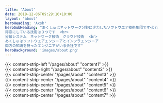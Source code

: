```yaml
---
title: 'About'
date: 2018-12-06T09:29:16+10:00
layout: 'about'
heroHeading: 'Axsh'
heroSubHeading: "あくしゅはネットワーク分野に注力したソフトウエア技術集団です<br>  
得意にしている技術は３つです  <br>
分散システム　ネットワーク技術　クラウド技術  <br>
あくしゅはソフトウエアエンジニアとインフラエンジニア  
両方の知識を持ったエンジニアがいる会社です"
heroBackground: 'images/about.png'
---
```


<div>
{{< content-strip-left "/pages/about" "content1" >}}
</div>
<div>
{{< content-strip-right "/pages/about" "content2" >}}
</div>
<div>
{{< content-strip-center "/pages/about" "content3" >}}
</div>
<div>
{{< content-strip-center "/pages/about" "content4" >}}
</div>
<div>
{{< content-strip-center "/pages/about" "content5" >}}
</div>
<div>
{{< content-strip-center "/pages/about" "content6" >}}
</div>
<div>
{{< content-strip-center "/pages/about" "content7" >}}
</div>
